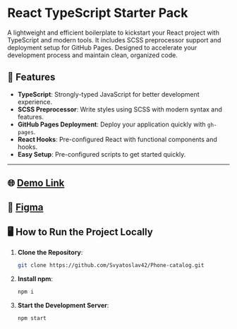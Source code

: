 # React TypeScript Starter Pack

A lightweight and efficient boilerplate to kickstart your React project with TypeScript and modern tools. It includes SCSS preprocessor support and deployment setup for GitHub Pages. Designed to accelerate your development process and maintain clean, organized code.

## 🚀 Features
- **TypeScript**: Strongly-typed JavaScript for better development experience.
- **SCSS Preprocessor**: Write styles using SCSS with modern syntax and features.
- **GitHub Pages Deployment**: Deploy your application quickly with `gh-pages`.
- **React Hooks**: Pre-configured React with functional components and hooks.
- **Easy Setup**: Pre-configured scripts to get started quickly.

---

## 🌐 [Demo Link](https://svyatoslav42.github.io/Phone-catalog/)


## 🎨 [Figma](https://www.figma.com/design/lSR1m42L9YwzQwzzxKwHpw/THE-MET?node-id=8590-29&node-type=canvas&t=Glx7B6NrcznrGyPD-0)


## 🖥️ How to Run the Project Locally

1. **Clone the Repository**:
   ```bash
   git clone https://github.com/Svyatoslav42/Phone-catalog.git

2. **Install npm**:
   ```bash
   npm i

3. **Start the Development Server**:
   ```bash
   npm start